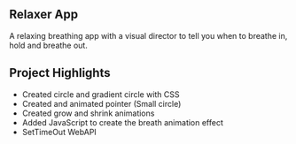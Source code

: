 ## Relaxer App

A relaxing breathing app with a visual director to tell you when to breathe in, hold and breathe out.

## Project Highlights

- Created circle and gradient circle with CSS
- Created and animated pointer (Small circle)
- Created grow and shrink animations
- Added JavaScript to create the breath animation effect
- SetTimeOut WebAPI 
